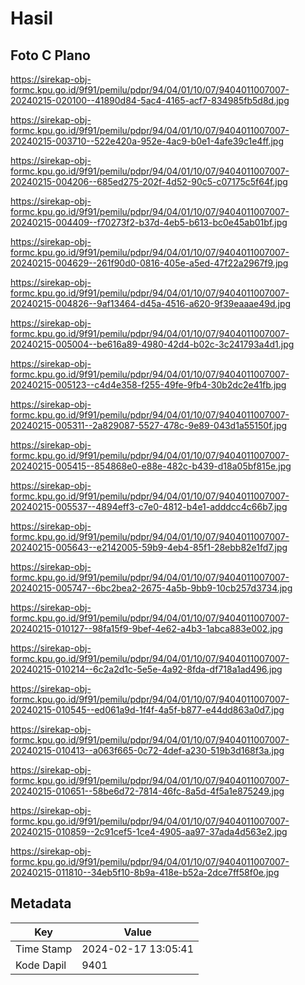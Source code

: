 # Hasil

## Foto C Plano

https://sirekap-obj-formc.kpu.go.id/9f91/pemilu/pdpr/94/04/01/10/07/9404011007007-20240215-020100--41890d84-5ac4-4165-acf7-834985fb5d8d.jpg

https://sirekap-obj-formc.kpu.go.id/9f91/pemilu/pdpr/94/04/01/10/07/9404011007007-20240215-003710--522e420a-952e-4ac9-b0e1-4afe39c1e4ff.jpg

https://sirekap-obj-formc.kpu.go.id/9f91/pemilu/pdpr/94/04/01/10/07/9404011007007-20240215-004206--685ed275-202f-4d52-90c5-c07175c5f64f.jpg

https://sirekap-obj-formc.kpu.go.id/9f91/pemilu/pdpr/94/04/01/10/07/9404011007007-20240215-004409--f70273f2-b37d-4eb5-b613-bc0e45ab01bf.jpg

https://sirekap-obj-formc.kpu.go.id/9f91/pemilu/pdpr/94/04/01/10/07/9404011007007-20240215-004629--261f90d0-0816-405e-a5ed-47f22a2967f9.jpg

https://sirekap-obj-formc.kpu.go.id/9f91/pemilu/pdpr/94/04/01/10/07/9404011007007-20240215-004826--9af13464-d45a-4516-a620-9f39eaaae49d.jpg

https://sirekap-obj-formc.kpu.go.id/9f91/pemilu/pdpr/94/04/01/10/07/9404011007007-20240215-005004--be616a89-4980-42d4-b02c-3c241793a4d1.jpg

https://sirekap-obj-formc.kpu.go.id/9f91/pemilu/pdpr/94/04/01/10/07/9404011007007-20240215-005123--c4d4e358-f255-49fe-9fb4-30b2dc2e41fb.jpg

https://sirekap-obj-formc.kpu.go.id/9f91/pemilu/pdpr/94/04/01/10/07/9404011007007-20240215-005311--2a829087-5527-478c-9e89-043d1a55150f.jpg

https://sirekap-obj-formc.kpu.go.id/9f91/pemilu/pdpr/94/04/01/10/07/9404011007007-20240215-005415--854868e0-e88e-482c-b439-d18a05bf815e.jpg

https://sirekap-obj-formc.kpu.go.id/9f91/pemilu/pdpr/94/04/01/10/07/9404011007007-20240215-005537--4894eff3-c7e0-4812-b4e1-adddcc4c66b7.jpg

https://sirekap-obj-formc.kpu.go.id/9f91/pemilu/pdpr/94/04/01/10/07/9404011007007-20240215-005643--e2142005-59b9-4eb4-85f1-28ebb82e1fd7.jpg

https://sirekap-obj-formc.kpu.go.id/9f91/pemilu/pdpr/94/04/01/10/07/9404011007007-20240215-005747--6bc2bea2-2675-4a5b-9bb9-10cb257d3734.jpg

https://sirekap-obj-formc.kpu.go.id/9f91/pemilu/pdpr/94/04/01/10/07/9404011007007-20240215-010127--98fa15f9-9bef-4e62-a4b3-1abca883e002.jpg

https://sirekap-obj-formc.kpu.go.id/9f91/pemilu/pdpr/94/04/01/10/07/9404011007007-20240215-010214--6c2a2d1c-5e5e-4a92-8fda-df718a1ad496.jpg

https://sirekap-obj-formc.kpu.go.id/9f91/pemilu/pdpr/94/04/01/10/07/9404011007007-20240215-010545--ed061a9d-1f4f-4a5f-b877-e44dd863a0d7.jpg

https://sirekap-obj-formc.kpu.go.id/9f91/pemilu/pdpr/94/04/01/10/07/9404011007007-20240215-010413--a063f665-0c72-4def-a230-519b3d168f3a.jpg

https://sirekap-obj-formc.kpu.go.id/9f91/pemilu/pdpr/94/04/01/10/07/9404011007007-20240215-010651--58be6d72-7814-46fc-8a5d-4f5a1e875249.jpg

https://sirekap-obj-formc.kpu.go.id/9f91/pemilu/pdpr/94/04/01/10/07/9404011007007-20240215-010859--2c91cef5-1ce4-4905-aa97-37ada4d563e2.jpg

https://sirekap-obj-formc.kpu.go.id/9f91/pemilu/pdpr/94/04/01/10/07/9404011007007-20240215-011810--34eb5f10-8b9a-418e-b52a-2dce7ff58f0e.jpg


## Metadata

| Key        | Value               |
| ---------- | ------------------- |
| Time Stamp | 2024-02-17 13:05:41 |
| Kode Dapil | 9401                |



